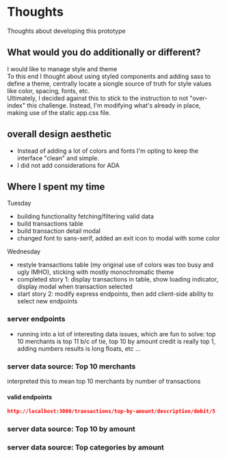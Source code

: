 # Thoughts

Thoughts about developing this prototype

## What would you do additionally or different?

I would like to manage style and theme  
To this end I thought about using styled components and adding sass to define a theme, centrally locate a siongle source of truth for style values like color, spacing, fonts, etc.  
Ultimately, I decided against this to stick to the instruction to not "over-index" this challenge. Instead, I'm modifying what's already in place, making use of the static app.css file. 

## overall design aesthetic

- Instead of adding a lot of colors and fonts I'm opting to keep the interface "clean" and simple. 
- I did not add considerations for ADA

## Where I spent my time 

Tuesday
- building functionality fetching/filtering valid data 
- build transactions table 
- build transaction detail modal 
- changed font to sans-serif, added an exit icon to modal with some color

Wednesday 
- restyle transactions table (my original use of colors was too busy and ugly IMHO), sticking with mostly monochromatic theme 
- completed story 1: display transactions in table, show loading indicator, display modal when transaction selected
- start story 2: modify express endpoints, then add client-side ability to select new endpoints

### server endpoints 

- running into a lot of interesting data issues, which are fun to solve: top 10 merchants is top 11 b/c of tie, top 10 by amount credit is really top 1, adding numbers results is long floats, etc ...


### server data source: Top 10 merchants

interpreted this to mean top 10 merchants by number of transactions  

#### valid endpoints 

```json
http://localhost:3000/transactions/top-by-amount/description/debit/5
```

### server data source: Top 10 by amount

### server data source: Top categories by amount
